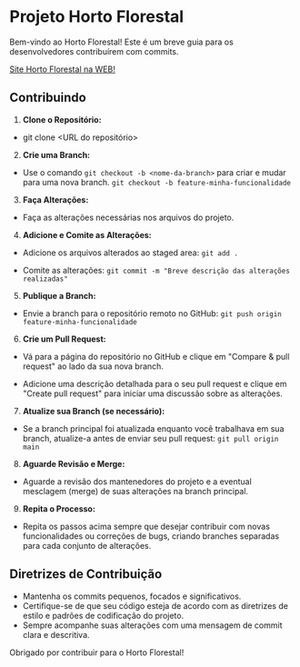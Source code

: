 # Projeto Horto Florestal

Bem-vindo ao Horto Florestal! Este é um breve guia para os desenvolvedores contribuírem com commits.

[Site Horto Florestal na WEB!](https://horto-florestal.vercel.app/)

## Contribuindo

1. **Clone o Repositório:**
- git clone <URL do repositório>


2. **Crie uma Branch:**
- Use o comando `git checkout -b <nome-da-branch>` para criar e mudar para uma nova branch.
`git checkout -b feature-minha-funcionalidade`


3. **Faça Alterações:**
- Faça as alterações necessárias nos arquivos do projeto.

4. **Adicione e Comite as Alterações:**
- Adicione os arquivos alterados ao staged area:
`git add .`


- Comite as alterações:
`git commit -m "Breve descrição das alterações realizadas"`



5. **Publique a Branch:**
- Envie a branch para o repositório remoto no GitHub:
`git push origin feature-minha-funcionalidade`



6. **Crie um Pull Request:**
- Vá para a página do repositório no GitHub e clique em "Compare & pull request" ao lado da sua nova branch. 

- Adicione uma descrição detalhada para o seu pull request e clique em "Create pull request" para iniciar uma discussão sobre as alterações.

7. **Atualize sua Branch (se necessário):**
- Se a branch principal foi atualizada enquanto você trabalhava em sua branch, atualize-a antes de enviar seu pull request:
`git pull origin main`



8. **Aguarde Revisão e Merge:**
- Aguarde a revisão dos mantenedores do projeto e a eventual mesclagem (merge) de suas alterações na branch principal.

9. **Repita o Processo:**
- Repita os passos acima sempre que desejar contribuir com novas funcionalidades ou correções de bugs, criando branches separadas para cada conjunto de alterações.

## Diretrizes de Contribuição

- Mantenha os commits pequenos, focados e significativos.
- Certifique-se de que seu código esteja de acordo com as diretrizes de estilo e padrões de codificação do projeto.
- Sempre acompanhe suas alterações com uma mensagem de commit clara e descritiva.

Obrigado por contribuir para o Horto Florestal!
